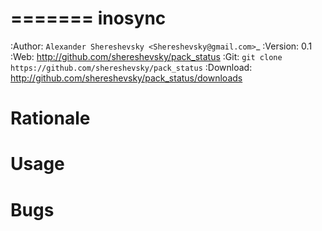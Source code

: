 =======
inosync
=======

:Author: `Alexander Shereshevsky <Shereshevsky@gmail.com>`_
:Version: 0.1
:Web: http://github.com/shereshevsky/pack_status
:Git: ``git clone https://github.com/shereshevsky/pack_status``
:Download: http://github.com/shereshevsky/pack_status/downloads

Rationale
=========


Usage
=====


Bugs
====
